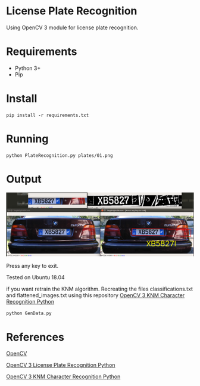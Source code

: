 # License Plate Recognition

Using OpenCV 3 module for license plate recognition.

# Requirements

* Python 3+
* Pip 


# Install


```
pip install -r requirements.txt
```

# Running

```
python PlateRecognition.py plates/01.png
```

# Output

![Demo](doc/demo.png)

Press any key to exit.

Tested on Ubuntu 18.04

if you want retrain the KNM algorithm.
Recreating the files classifications.txt and flattened_images.txt using this repository 
[OpenCV 3 KNM Character Recognition Python](https://github.com/MicrocontrollersAndMore/OpenCV_3_KNN_Character_Recognition_Python)

```
python GenData.py
```


# References

[OpenCV](http://opencv-python-tutroals.readthedocs.io)

[OpenCV 3 License Plate Recognition Python](https://github.com/MicrocontrollersAndMore/OpenCV_3_License_Plate_Recognition_Python)

[OpenCV 3 KNM Character Recognition Python](https://github.com/MicrocontrollersAndMore/OpenCV_3_KNN_Character_Recognition_Python)
